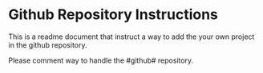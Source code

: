 # Github Repository Instructions

This is a readme document that instruct a way to add the your own project in the github repository.

Please comment way to handle the #github# repository.
